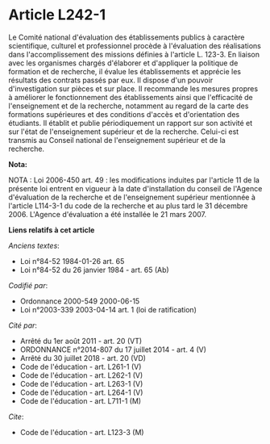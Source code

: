 # Article L242-1

Le Comité national d'évaluation des établissements publics à caractère scientifique, culturel et professionnel procède à
l'évaluation des réalisations dans l'accomplissement des missions définies à l'article L. 123-3. En liaison avec les
organismes chargés d'élaborer et d'appliquer la politique de formation et de recherche, il évalue les établissements et
apprécie les résultats des contrats passés par eux. Il dispose d'un pouvoir d'investigation sur pièces et sur place. Il
recommande les mesures propres à améliorer le fonctionnement des établissements ainsi que l'efficacité de l'enseignement et
de la recherche, notamment au regard de la carte des formations supérieures et des conditions d'accès et d'orientation des
étudiants. Il établit et publie périodiquement un rapport sur son activité et sur l'état de l'enseignement supérieur et de la
recherche. Celui-ci est transmis au Conseil national de l'enseignement supérieur et de la recherche.

**Nota:**

NOTA : Loi 2006-450 art. 49 : les modifications induites par l'article 11 de la présente loi entrent en vigueur à la date
d'installation du conseil de l'Agence d'évaluation de la recherche et de l'enseignement supérieur mentionnée à l'article
L114-3-1 du code de la recherche et au plus tard le 31 décembre 2006. L'Agence d'évaluation a été installée le 21 mars 2007.

**Liens relatifs à cet article**

_Anciens textes_:

  - Loi n°84-52 1984-01-26 art. 65
  - Loi n°84-52 du 26 janvier 1984 - art. 65 (Ab)

_Codifié par_:

  - Ordonnance 2000-549 2000-06-15
  - Loi n°2003-339 2003-04-14 art. 1 (loi de ratification)

_Cité par_:

  - Arrêté du 1er août 2011 - art. 20 (VT)
  - ORDONNANCE n°2014-807 du 17 juillet 2014 - art. 4 (V)
  - Arrêté du 30 juillet 2018 - art. 20 (VD)
  - Code de l'éducation - art. L261-1 (V)
  - Code de l'éducation - art. L262-1 (V)
  - Code de l'éducation - art. L263-1 (V)
  - Code de l'éducation - art. L264-1 (V)
  - Code de l'éducation - art. L711-1 (M)

_Cite_:

  - Code de l'éducation - art. L123-3 (M)
